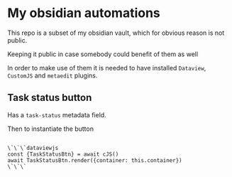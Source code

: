 # My obsidian automations

This repo is a subset of my obsidian vault, which for obvious reason is not public.

Keeping it public in case somebody could benefit of them as well

In order to make use of them it is needed to have installed `Dataview`, `CustomJS` and `metaedit` plugins. 

## Task status button

Has a `task-status` metadata field. 

Then to instantiate the button

```

\`\`\`dataviewjs
const {TaskStatusBtn} = await cJS()
await TaskStatusBtn.render({container: this.container})
\`\`\`
```





